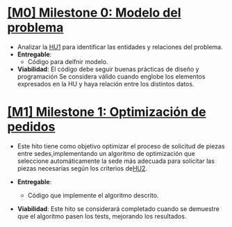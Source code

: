 # [ [M0] Milestone 0: Modelo del problema](https://github.com/lmchaves/OrganizarTaller/milestone/4)
- Analizar la [HU1](https://github.com/lmchaves/OrganizarTaller/issues/5) para identificar las entidades y relaciones del problema.
- __Entregable__:
    - Código para deifnir modelo.
- __Viabilidad__:
El código debe seguir buenas prácticas de diseño y programación
Se considera válido cuando englobe los elementos expresados en la HU y haya relación entre los distintos datos.


# [ [M1] Milestone 1: Optimización de pedidos](https://github.com/lmchaves/OrganizarTaller/milestone/3)
- Este hito tiene como objetivo optimizar el proceso de solicitud de piezas entre sedes,implementando un algoritmo de optimización que seleccione automáticamente la sede más adecuada para solicitar las piezas necesarias según los criterios de[HU2](https://github.com/lmchaves/OrganizarTaller/issues/5).
- __Entregable__:
    - Código que implemente el algoritmo descrito.

- __Viabilidad__:
Este hito se considerará completado cuando se demuestre que el algoritmo pasen los tests, mejorando los resultados.

